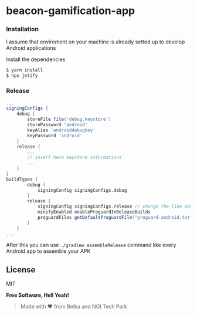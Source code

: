 # beacon-gamification-app

### Installation

I assume that enviroment on your machine is already setted up to develop Android applications

Install the dependencies

```sh
$ yarn install
$ npx jetify
```

### Release

```gradle
...
signingConfigs {
    debug {
        storeFile file('debug.keystore')
        storePassword 'android'
        keyAlias 'androiddebugkey'
        keyPassword 'android'
    }
    release {
        ...
        // insert here keystore informations
        ...
    }
}
buildTypes {
        debug {
            signingConfig signingConfigs.debug
        }
        release {
            signingConfig signingConfigs.release // change the line HERE after you have configured the keytore
            minifyEnabled enableProguardInReleaseBuilds
            proguardFiles getDefaultProguardFile("proguard-android.txt"), "proguard-rules.pro"
        }
    }
...
```

After this you can use `./gradlew assembleRelease` command like every Android app to assemble your APK

License
----

MIT

**Free Software, Hell Yeah!**

> Made with ❤️ from Belka and NOI Tech Park


